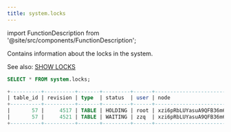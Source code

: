 ```yaml
---
title: system.locks
---
```


import FunctionDescription from '@site/src/components/FunctionDescription';

<FunctionDescription description="Introduced or updated: v1.2.262"/>

Contains information about the locks in the system.

See also: [SHOW LOCKS](../../10-sql-commands/00-ddl/14-transaction/show-locks.md)

```sql
SELECT * FROM system.locks;

+----------+----------+-------+---------+------+------------------------+--------------------------------------+----------------------------+----------------------------+------------+
| table_id | revision | type  | status  | user | node                   | query_id                             | created_on                 | acquired_on                | extra_info |
+----------+----------+-------+---------+------+------------------------+--------------------------------------+----------------------------+----------------------------+------------+
|       57 |     4517 | TABLE | HOLDING | root | xzi6pRbLUYasuA9QFB36m6 | d7989971-d5ec-4764-8e37-afe38ebc13e2 | 2023-12-13 09:56:47.295684 | 2023-12-13 09:56:47.310805 |            |
|       57 |     4521 | TABLE | WAITING | zzq  | xzi6pRbLUYasuA9QFB36m6 | 4bc78044-d4fc-4fe1-a5c5-ff6ab1e3e372 | 2023-12-13 09:56:48.419774 | NULL                       |            |
+----------+----------+-------+---------+------+------------------------+--------------------------------------+----------------------------+----------------------------+------------+
```